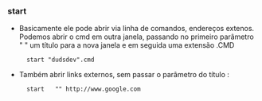 ### start


- Basicamente ele pode abrir via linha de comandos, endereços extenos.
Podemos abrir o cmd em outra janela, passando no primeiro parâmetro " " um título para a nova janela e em seguida uma extensão .CMD

		start "dudsdev".cmd

- Também abrir links externos, sem passar o parâmetro do título :

		start   "" http://www.google.com